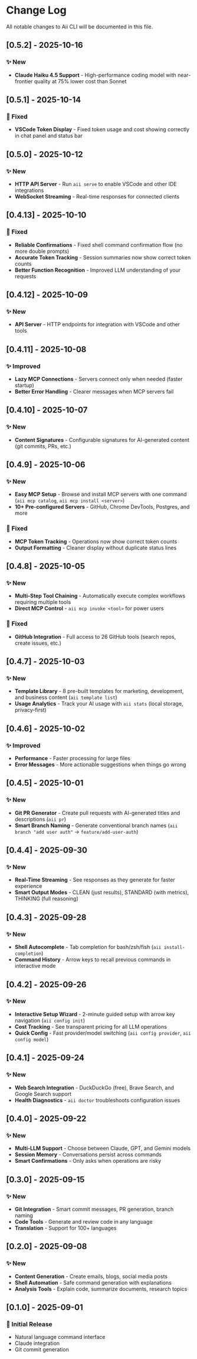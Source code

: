 # Change Log

All notable changes to Aii CLI will be documented in this file.

## [0.5.2] - 2025-10-16

### ✨ New

- **Claude Haiku 4.5 Support** - High-performance coding model with near-frontier quality at 75% lower cost than Sonnet

## [0.5.1] - 2025-10-14

### 🐛 Fixed

- **VSCode Token Display** - Fixed token usage and cost showing correctly in chat panel and status bar

## [0.5.0] - 2025-10-12

### ✨ New

- **HTTP API Server** - Run `aii serve` to enable VSCode and other IDE integrations
- **WebSocket Streaming** - Real-time responses for connected clients

## [0.4.13] - 2025-10-10

### 🐛 Fixed

- **Reliable Confirmations** - Fixed shell command confirmation flow (no more double prompts)
- **Accurate Token Tracking** - Session summaries now show correct token counts
- **Better Function Recognition** - Improved LLM understanding of your requests

## [0.4.12] - 2025-10-09

### ✨ New

- **API Server** - HTTP endpoints for integration with VSCode and other tools

## [0.4.11] - 2025-10-08

### ✨ Improved

- **Lazy MCP Connections** - Servers connect only when needed (faster startup)
- **Better Error Handling** - Clearer messages when MCP servers fail

## [0.4.10] - 2025-10-07

### ✨ New

- **Content Signatures** - Configurable signatures for AI-generated content (git commits, PRs, etc.)

## [0.4.9] - 2025-10-06

### ✨ New

- **Easy MCP Setup** - Browse and install MCP servers with one command (`aii mcp catalog`, `aii mcp install <server>`)
- **10+ Pre-configured Servers** - GitHub, Chrome DevTools, Postgres, and more

### 🐛 Fixed

- **MCP Token Tracking** - Operations now show correct token counts
- **Output Formatting** - Cleaner display without duplicate status lines

## [0.4.8] - 2025-10-05

### ✨ New

- **Multi-Step Tool Chaining** - Automatically execute complex workflows requiring multiple tools
- **Direct MCP Control** - `aii mcp invoke <tool>` for power users

### 🐛 Fixed

- **GitHub Integration** - Full access to 26 GitHub tools (search repos, create issues, etc.)

## [0.4.7] - 2025-10-03

### ✨ New

- **Template Library** - 8 pre-built templates for marketing, development, and business content (`aii template list`)
- **Usage Analytics** - Track your AI usage with `aii stats` (local storage, privacy-first)

## [0.4.6] - 2025-10-02

### ✨ Improved

- **Performance** - Faster processing for large files
- **Error Messages** - More actionable suggestions when things go wrong

## [0.4.5] - 2025-10-01

### ✨ New

- **Git PR Generator** - Create pull requests with AI-generated titles and descriptions (`aii pr`)
- **Smart Branch Naming** - Generate conventional branch names (`aii branch "add user auth"` → `feature/add-user-auth`)

## [0.4.4] - 2025-09-30

### ✨ New

- **Real-Time Streaming** - See responses as they generate for faster experience
- **Smart Output Modes** - CLEAN (just results), STANDARD (with metrics), THINKING (full reasoning)

## [0.4.3] - 2025-09-28

### ✨ New

- **Shell Autocomplete** - Tab completion for bash/zsh/fish (`aii install-completion`)
- **Command History** - Arrow keys to recall previous commands in interactive mode

## [0.4.2] - 2025-09-26

### ✨ New

- **Interactive Setup Wizard** - 2-minute guided setup with arrow key navigation (`aii config init`)
- **Cost Tracking** - See transparent pricing for all LLM operations
- **Quick Config** - Fast provider/model switching (`aii config provider`, `aii config model`)

## [0.4.1] - 2025-09-24

### ✨ New

- **Web Search Integration** - DuckDuckGo (free), Brave Search, and Google Search support
- **Health Diagnostics** - `aii doctor` troubleshoots configuration issues

## [0.4.0] - 2025-09-22

### ✨ New

- **Multi-LLM Support** - Choose between Claude, GPT, and Gemini models
- **Session Memory** - Conversations persist across commands
- **Smart Confirmations** - Only asks when operations are risky

## [0.3.0] - 2025-09-15

### ✨ New

- **Git Integration** - Smart commit messages, PR generation, branch naming
- **Code Tools** - Generate and review code in any language
- **Translation** - Support for 100+ languages

## [0.2.0] - 2025-09-08

### ✨ New

- **Content Generation** - Create emails, blogs, social media posts
- **Shell Automation** - Safe command generation with explanations
- **Analysis Tools** - Explain code, summarize documents, research topics

## [0.1.0] - 2025-09-01

### 🎉 Initial Release

- Natural language command interface
- Claude integration
- Git commit generation
